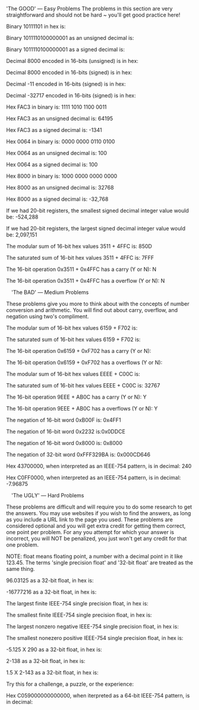 'The GOOD' — Easy Problems
The problems in this section are very straightforward and should not be hard ~ you'll get good practice here!

Binary 10111101 in hex is: 

Binary 1011110100000001 as an unsigned decimal is:

Binary 1011110100000001 as a signed decimal is:

Decimal 8000 encoded in 16-bits (unsigned) is in hex:

Decimal 8000 encoded in 16-bits (signed) is in hex:

Decimal -11 encoded in 16-bits (signed) is in hex:

Decimal -32717 encoded in 16-bits (signed) is in hex:

Hex FAC3 in binary is: 1111 1010 1100 0011

Hex FAC3 as an unsigned decimal is: 64195

Hex FAC3 as a signed decimal is: -1341

Hex 0064 in binary is: 0000 0000 0110 0100

Hex 0064 as an unsigned decimal is:  100

Hex 0064 as a signed decimal is: 100

Hex 8000 in binary is: 1000 0000 0000 0000

Hex 8000 as an unsigned decimal is: 32768

Hex 8000 as a signed decimal is: -32,768

If we had 20-bit registers, the smallest signed decimal integer value would be: -524,288

If we had 20-bit registers, the largest signed decimal integer value would be: 2,097,151

The modular sum of 16-bit hex values 3511 + 4FFC is: 850D

The saturated sum of 16-bit hex values 3511 + 4FFC is: 7FFF

The 16-bit operation 0x3511 + 0x4FFC has a carry (Y or N): N

The 16-bit operation 0x3511 + 0x4FFC has a overflow (Y or N): N


 'The BAD' — Medium Problems
 
These problems give you more to think about with the concepts of number conversion and arithmetic. You will find out about carry, overflow, and negation using two's compliment. 


The modular sum of 16-bit hex values 6159 + F702 is:

The saturated sum of 16-bit hex values 6159 + F702 is:

The 16-bit operation 0x6159 + 0xF702 has a carry (Y or N):

The 16-bit operation 0x6159 + 0xF702 has a overflows (Y or N):

The modular sum of 16-bit hex values EEEE + C00C is:

The saturated sum of 16-bit hex values EEEE + C00C is: 32767

The 16-bit operation 9EEE + AB0C has a carry (Y or N): Y

The 16-bit operation 9EEE + AB0C has a overflows (Y or N): Y

The negation of 16-bit word 0xB00F is: 0x4FF1

The negation of 16-bit word 0x2232 is:0x0DDCE

The negation of 16-bit word 0x8000 is: 0x8000

The negation of 32-bit word 0xFFF329BA is: 0x000CD646

Hex 43700000, when interpreted as an IEEE-754 pattern, is in decimal: 240

Hex C0FF0000, when interpreted as an IEEE-754 pattern, is in decimal: -7.96875


 'The UGLY' — Hard Problems
 
These problems are difficult and will require you to do some research to get the answers. You may use websites if you wish to find the answers, as long as you include a URL link to the page you used. These problems are considered optional and you will get extra credit for getting them correct, one point per problem. For any you attempt for which your answer is incorrect, you will NOT be penalized, you just won't get any credit for that one problem.


NOTE: float means floating point, a number with a decimal point in it like 123.45. The terms 'single precision float' and '32-bit float' are treated as the same thing.


96.03125 as a 32-bit float, in hex is:

-16777216 as a 32-bit float, in hex is:

The largest finite IEEE-754 single precision float, in hex is:

The smallest finite IEEE-754 single precision float, in hex is:

The largest nonzero negative IEEE-754 single precision float, in hex is:

The smallest nonezero positive IEEE-754 single precision float, in hex is:

-5.125 X 290 as a 32-bit float, in hex is:

2-138 as a 32-bit float, in hex is:

1.5 X 2-143 as a 32-bit float, in hex is:

Try this for a challenge, a puzzle, or the experience:

Hex C059000000000000, when iterpreted as a 64-bit IEEE-754 pattern, is in decimal:







